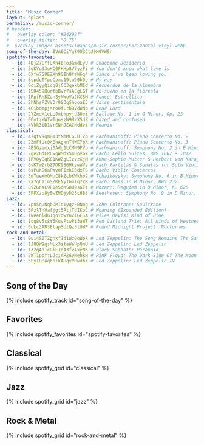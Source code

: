 ```yaml
---
title: "Music Corner"
layout: splash
permalink: /music-corner/
# header:
#   overlay_color: "#24292f"
#   overlay_filter: "0.75"
#  overlay_image: assets/images/music-corner/horizontal-vinyl.webp
song-of-the-day: 0VA6CiYgB9U3CtJ9M0VW9r
spotify-favorites:
  - id: 4Dj27GYfUXh4bFo3amdEyU # Chaconne Desiderio
  - id: 3gKYq33uHC0FKHp8V7yzFi # You don't know what love is
  - id: 6Xfw7G8EZXh9QIh8faW6q4 # Since i've been loving you
  - id: 3spdoTYpuCpmq19tuD0bOe # My way
  - id: 0oiZyyQicg0jCC3qekbMId # Recuerdos de la Alhambra
  - id: 1SR4598urtbBvr7sAEgLGT # Un sueno en la floresta
  - id: 1RpfRhBZohSyNWoVaJKC8M # Ponce: Estrellita
  - id: 2hNhsPZVVOr0SOqShooaEJ # Valse sentimentale
  - id: 4GibdmpjKroUfLrbBVdWNp # Dear Lord
  - id: 2YZmsX1eLeJmbkpyjd30ei # Ballade No. 1 in G Minor, Op. 23
  - id: 0OotzYWTwTqoszW9MrXSdZ # Dazed and confused
  - id: 4Vkk3iD1VrENHJEACNddvt # Moanin'
classical:
  - id: 47qtV9qmB13tNmMCGJBTZp # Rachmaninoff: Piano Concerto No. 2
  - id: 2ZmFfUc0X8kAgxnTHWE7pX # Rachmaninoff: Piano Concerto No. 3
  - id: 4B5Gzemxj0Adg1LCMN9PVp # Rachmaninoff: Symphony No. 2 in E Minor, Op. 27
  - id: 2ge28dEPCwqWMdxS4Qpvbx # Bach: Cello Suites, BWV 1007 - 1012
  - id: 1RVQyGqKC1KWZgLIzvzXjM # Anne-Sophie Mutter & Herbert von Karajan: The Solo Concertos
  - id: 6vKTmZrbZ7DK9S6HkswWVs # Bach Partitas & Sonatas for Solo Violin
  - id: 6sPuKS6aPWv0FIzkE5dxTS # Bach: Violin Concertos
  - id: 3mTueXoQMuC8kZcbKWkhb2 # Tchaikovsky: Symphony No. 6 in B Minor, Op. 74 "Pathétique"
  - id: 2X7gL1imSZKENyT6mlq7ZR # Bach: Mass in B Minor, BWV 232
  - id: 09ZGdaL9F1eSqKS8U9sKFt # Mozart: Requiem in D Minor, K. 626
  - id: 3PFXzb8ySwZMDjyD25c6Bt # Beethoven: Symphony No. 9 in D Minor, Op. 125 "Choral"
jazz:
  - id: 7pU5qUNqbOMToIyqzF0Nmg # John Coltrane: Soultrane
  - id: 5PzlTnVafjgt5RtjTdIKoC # Moaning (Expanded Edition)
  - id: 1weenld61qoidwYuZ1GESA # Miles Davis: Kind of Blue
  - id: 1cq8v5c8Y6KuvPtwPi3aWT # Red Garland Trio: All Kinds of Weather
  - id: 6uLc3AR3EtapSUlQz5lGWP # Round Midnight Project: Nocturnes
rock-and-metal:
  - id: 0ui4S0TZghkf1d1Wz0oWpk # Led Zeppelin: The Song Remains The Same
  - id: 1J8QW9qsMLx3staWaHpQmU # Led Zeppelin: Led Zeppelin
  - id: 132qAo1cDiEJdA3fv4xyNK # Black Sabbath: Paranoid
  - id: 2WT1pbYjLJciAR26yMebkH # Pink Floyd: The Dark Side Of The Moon
  - id: 5EyIDBAqhnlkAHqvPRwdbX # Led Zeppelin: Led Zeppelin IV
---
```


## Song of the Day

{% include spotify_track id="song-of-the-day" %}

## Favorites

{% include spotify_favorites id="spotify-favorites" %}

## Classical

{% include spotify_grid id="classical" %}

## Jazz

{% include spotify_grid id="jazz" %}

## Rock & Metal

{% include spotify_grid id="rock-and-metal" %}
